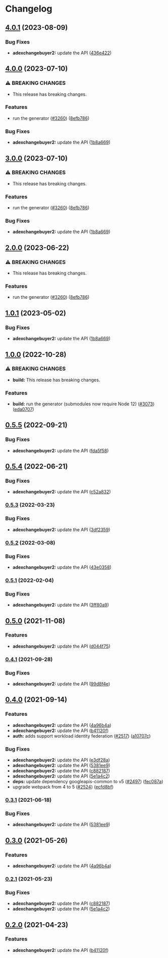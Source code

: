# Changelog

## [4.0.1](https://github.com/googleapis/google-api-nodejs-client/compare/adexchangebuyer2-v4.0.0...adexchangebuyer2-v4.0.1) (2023-08-09)


### Bug Fixes

* **adexchangebuyer2:** update the API ([436e422](https://github.com/googleapis/google-api-nodejs-client/commit/436e422f455467907db4af952e73a76752a2c997))

## [4.0.0](https://github.com/googleapis/google-api-nodejs-client/compare/adexchangebuyer2-v3.0.0...adexchangebuyer2-v4.0.0) (2023-07-10)


### ⚠ BREAKING CHANGES

* This release has breaking changes.

### Features

* run the generator ([#3260](https://github.com/googleapis/google-api-nodejs-client/issues/3260)) ([8efb786](https://github.com/googleapis/google-api-nodejs-client/commit/8efb7861b7da4bc1472a4b654e46f90b29fbff20))


### Bug Fixes

* **adexchangebuyer2:** update the API ([1b8a669](https://github.com/googleapis/google-api-nodejs-client/commit/1b8a6696d0e30df60602153c4d086870f0943ace))

## [3.0.0](https://github.com/googleapis/google-api-nodejs-client/compare/adexchangebuyer2-v2.0.0...adexchangebuyer2-v3.0.0) (2023-07-10)


### ⚠ BREAKING CHANGES

* This release has breaking changes.

### Features

* run the generator ([#3260](https://github.com/googleapis/google-api-nodejs-client/issues/3260)) ([8efb786](https://github.com/googleapis/google-api-nodejs-client/commit/8efb7861b7da4bc1472a4b654e46f90b29fbff20))


### Bug Fixes

* **adexchangebuyer2:** update the API ([1b8a669](https://github.com/googleapis/google-api-nodejs-client/commit/1b8a6696d0e30df60602153c4d086870f0943ace))

## [2.0.0](https://github.com/googleapis/google-api-nodejs-client/compare/adexchangebuyer2-v1.0.1...adexchangebuyer2-v2.0.0) (2023-06-22)


### ⚠ BREAKING CHANGES

* This release has breaking changes.

### Features

* run the generator ([#3260](https://github.com/googleapis/google-api-nodejs-client/issues/3260)) ([8efb786](https://github.com/googleapis/google-api-nodejs-client/commit/8efb7861b7da4bc1472a4b654e46f90b29fbff20))

## [1.0.1](https://github.com/googleapis/google-api-nodejs-client/compare/adexchangebuyer2-v1.0.0...adexchangebuyer2-v1.0.1) (2023-05-02)


### Bug Fixes

* **adexchangebuyer2:** update the API ([1b8a669](https://github.com/googleapis/google-api-nodejs-client/commit/1b8a6696d0e30df60602153c4d086870f0943ace))

## [1.0.0](https://github.com/googleapis/google-api-nodejs-client/compare/adexchangebuyer2-v0.5.5...adexchangebuyer2-v1.0.0) (2022-10-28)


### ⚠ BREAKING CHANGES

* **build:** This release has breaking changes.

### Features

* **build:** run the generator (submodules now require Node 12) ([#3073](https://github.com/googleapis/google-api-nodejs-client/issues/3073)) ([eda0707](https://github.com/googleapis/google-api-nodejs-client/commit/eda07079dadab46a80b6f9ede618f4f43030169e))

## [0.5.5](https://github.com/googleapis/google-api-nodejs-client/compare/adexchangebuyer2-v0.5.4...adexchangebuyer2-v0.5.5) (2022-09-21)


### Bug Fixes

* **adexchangebuyer2:** update the API ([fda5f58](https://github.com/googleapis/google-api-nodejs-client/commit/fda5f58db67eb3e4c32a7b461a614f8efc50492a))

## [0.5.4](https://github.com/googleapis/google-api-nodejs-client/compare/adexchangebuyer2-v0.5.3...adexchangebuyer2-v0.5.4) (2022-06-21)


### Bug Fixes

* **adexchangebuyer2:** update the API ([c52a832](https://github.com/googleapis/google-api-nodejs-client/commit/c52a8320d8f6c76ec54d17e5c2c6d431bcd9e624))

### [0.5.3](https://github.com/googleapis/google-api-nodejs-client/compare/adexchangebuyer2-v0.5.2...adexchangebuyer2-v0.5.3) (2022-03-23)


### Bug Fixes

* **adexchangebuyer2:** update the API ([3df2359](https://github.com/googleapis/google-api-nodejs-client/commit/3df23598465a8ae181b28f194a5982b6cfe7f912))

### [0.5.2](https://github.com/googleapis/google-api-nodejs-client/compare/adexchangebuyer2-v0.5.1...adexchangebuyer2-v0.5.2) (2022-03-08)


### Bug Fixes

* **adexchangebuyer2:** update the API ([43e0358](https://github.com/googleapis/google-api-nodejs-client/commit/43e0358e5e715eafc789fc4d97d9cf23b5db9eb1))

### [0.5.1](https://github.com/googleapis/google-api-nodejs-client/compare/adexchangebuyer2-v0.5.0...adexchangebuyer2-v0.5.1) (2022-02-04)


### Bug Fixes

* **adexchangebuyer2:** update the API ([3ff80a9](https://github.com/googleapis/google-api-nodejs-client/commit/3ff80a910ca82d91bad2edff520e283e217b4dfb))

## [0.5.0](https://www.github.com/googleapis/google-api-nodejs-client/compare/adexchangebuyer2-v0.4.1...adexchangebuyer2-v0.5.0) (2021-11-08)


### Features

* **adexchangebuyer2:** update the API ([d044f75](https://www.github.com/googleapis/google-api-nodejs-client/commit/d044f75029502c3cd102159f194ce4071b13e24f))

### [0.4.1](https://www.github.com/googleapis/google-api-nodejs-client/compare/adexchangebuyer2-v0.4.0...adexchangebuyer2-v0.4.1) (2021-09-28)


### Bug Fixes

* **adexchangebuyer2:** update the API ([99d8f4e](https://www.github.com/googleapis/google-api-nodejs-client/commit/99d8f4e0bdf73f53f81eb56c4b9afdb10f7a01b4))

## [0.4.0](https://www.github.com/googleapis/google-api-nodejs-client/compare/adexchangebuyer2-v0.3.1...adexchangebuyer2-v0.4.0) (2021-09-14)


### Features

* **adexchangebuyer2:** update the API ([4a96b4a](https://www.github.com/googleapis/google-api-nodejs-client/commit/4a96b4afaf08bdce4202649c67a283306d92d60d))
* **adexchangebuyer2:** update the API ([b41120f](https://www.github.com/googleapis/google-api-nodejs-client/commit/b41120fd6c12b84c9f6d2f93f2752479cd880fa1))
* **auth:** adds support workload identity federation ([#2517](https://www.github.com/googleapis/google-api-nodejs-client/issues/2517)) ([a10707c](https://www.github.com/googleapis/google-api-nodejs-client/commit/a10707c477759e7c9ef6360a2fe800856fb600c1))


### Bug Fixes

* **adexchangebuyer2:** update the API ([e3df28a](https://www.github.com/googleapis/google-api-nodejs-client/commit/e3df28a29b46a1ea9e81a0da2b467aa9be1f2cdb))
* **adexchangebuyer2:** update the API ([5381ee9](https://www.github.com/googleapis/google-api-nodejs-client/commit/5381ee924f8cd13ceb2e024cea1845ec81aff3d2))
* **adexchangebuyer2:** update the API ([c882187](https://www.github.com/googleapis/google-api-nodejs-client/commit/c882187db187ee1dd1647893ba47b29903f9f09b))
* **adexchangebuyer2:** update the API ([5e1a4c2](https://www.github.com/googleapis/google-api-nodejs-client/commit/5e1a4c249becb0ce8ff2a130a631b83c5555379a))
* **deps:** update dependency googleapis-common to v5 ([#2497](https://www.github.com/googleapis/google-api-nodejs-client/issues/2497)) ([fec087a](https://www.github.com/googleapis/google-api-nodejs-client/commit/fec087abcf3d994dd41c3ffa0a0c12b1f9f09dae))
* upgrade webpack from 4 to 5  ([#2524](https://www.github.com/googleapis/google-api-nodejs-client/issues/2524)) ([ecfd8bf](https://www.github.com/googleapis/google-api-nodejs-client/commit/ecfd8bfcd06e1beabff7ec9a8c4000222379eb8d))

### [0.3.1](https://www.github.com/googleapis/google-api-nodejs-client/compare/adexchangebuyer2-v0.3.0...adexchangebuyer2-v0.3.1) (2021-06-18)


### Bug Fixes

* **adexchangebuyer2:** update the API ([5381ee9](https://www.github.com/googleapis/google-api-nodejs-client/commit/5381ee924f8cd13ceb2e024cea1845ec81aff3d2))

## [0.3.0](https://www.github.com/googleapis/google-api-nodejs-client/compare/adexchangebuyer2-v0.2.1...adexchangebuyer2-v0.3.0) (2021-05-26)


### Features

* **adexchangebuyer2:** update the API ([4a96b4a](https://www.github.com/googleapis/google-api-nodejs-client/commit/4a96b4afaf08bdce4202649c67a283306d92d60d))

### [0.2.1](https://www.github.com/googleapis/google-api-nodejs-client/compare/adexchangebuyer2-v0.2.0...adexchangebuyer2-v0.2.1) (2021-05-23)


### Bug Fixes

* **adexchangebuyer2:** update the API ([c882187](https://www.github.com/googleapis/google-api-nodejs-client/commit/c882187db187ee1dd1647893ba47b29903f9f09b))
* **adexchangebuyer2:** update the API ([5e1a4c2](https://www.github.com/googleapis/google-api-nodejs-client/commit/5e1a4c249becb0ce8ff2a130a631b83c5555379a))

## [0.2.0](https://www.github.com/googleapis/google-api-nodejs-client/compare/adexchangebuyer2-v0.1.0...adexchangebuyer2-v0.2.0) (2021-04-23)


### Features

* **adexchangebuyer2:** update the API ([b41120f](https://www.github.com/googleapis/google-api-nodejs-client/commit/b41120fd6c12b84c9f6d2f93f2752479cd880fa1))
